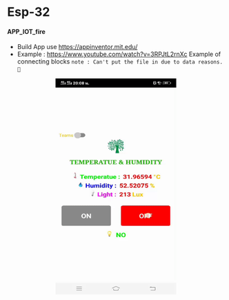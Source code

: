 # Esp-32
#### APP_IOT_fire 
- Build App use https://appinventor.mit.edu/
- Example : https://www.youtube.com/watch?v=3RPJtL2rnXc Example of connecting blocks `note : Can't put the file in due to data reasons.🚨`
<p align="center">
<img src="APP_IOT_fire/img/esp.gif" width="280" height="500">
</p>
